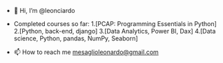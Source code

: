 - 👋 Hi, I’m @leonciardo

- Completed courses so far:
1.[PCAP: Programming Essentials in Python]
2.[Python, back-end, django]
3.[Data Analytics, Power BI, Dax]
4.[Data science, Python, pandas, NumPy, Seaborn]

- 📫 How to reach me mesaglioleonardo@gmail.com

<!---
leonciardo/leonciardo is a ✨ special ✨ repository because its `README.md` (this file) appears on your GitHub profile.
You can click the Preview link to take a look at your changes.
--->
